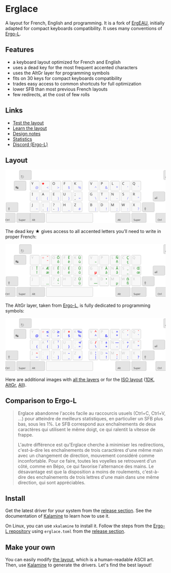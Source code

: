 # Erglace

A layout for French, English and programming. It is a fork of [ErgEAU][ergeau], initially adapted for compact keyboards compatibility. It uses many conventions of [Ergo-L][ergol].

[ergeau]: https://github.com/IgrecL/ErgEAU
[ergol]: https://ergol.org

## Features

- a keyboard layout optimized for French and English
- uses a dead key for the most frequent accented characters
- uses the AltGr layer for programming symbols
- fits on 30 keys for compact keyboards compatibility
- trades easy access to common shortcuts for full optimization
- lower SFB than most previous French layouts
- few redirects, at the cost of few rolls

## Links

- [Test the layout][test]
- [Learn the layout][learn]
- [Design notes](NOTES.md)
- [Statistics][stats]
- [Discord (Ergo-L)][discord]

[test]: https://ergol.org/erglace
[learn]: https://ergol.org/dactylo/#erglace
[discord]: https://discord.gg/RH34GjQEgC
[stats]: https://ergol.org/stats/#/erglace/ol40/en+fr

## Layout

![base layout](img/erglace.svg)

The dead key ★ gives access to all accented letters you’ll need to write in proper French:

![dead key layout](img/erglace_1dk.svg)

The AltGr layer, taken from [Ergo-L][ergol], is fully dedicated to programming symbols:

![altgr layout](img/erglace_altgr.svg)

Here are additional images with [all the layers](img/erglace_all.svg) or for the [ISO layout](img/erglace_iso.svg) ([1DK](img/erglace_iso_1dk.svg), [AltGr](img/erglace_iso_altgr.svg), [All](img/erglace_iso_all.svg)).

## Comparison to Ergo-L

> Erglace abandonne l'accès facile au raccourcis usuels (Ctrl+C, Ctrl+V, ...) pour atteindre de meilleurs statistiques, en particulier un SFB plus bas, sous les 1%. Le SFB correspond aux enchaînements de deux caractères qui utilisent le même doigt, ce qui ralentit la vitesse de frappe.
>
> L'autre différence est qu'Erglace cherche à minimiser les redirections, c'est-à-dire les enchaînements de trois caractères d'une même main avec un changement de direction, mouvement considéré comme inconfortable. Pour ce faire, toutes les voyelles se retrouvent d'un côté, comme en Bépo, ce qui favorise l'alternance des mains. Le désavantage est que la disposition a moins de roulements, c'est-à-dire des enchaînements de trois lettres d'une main dans une même direction, qui sont appréciables.

## Install

Get the latest driver for your system from the [release section][releases]. See the documentation of [Kalamine][kalamine-layout] to learn how to use it.

On Linux, you can use `xkalamine` to install it. Follow the steps from the [Ergo-L repository][ergol-install] using `erglace.toml` from the [release section][releases].

[releases]: https://github.com/Lysquid/Erglace/releases
[kalamine-layout]: https://github.com/OneDeadKey/kalamine#using-distributable-layouts
[ergol-install]: https://github.com/Nuclear-Squid/ergol#install-linux-only

## Make your own

You can easily modify [the layout](erglace.toml), which is a human-readable ASCII art. Then, use [Kalamine][kalamine] to generate the drivers. Let's find the best layout!

[kalamine]: https://github.com/OneDeadKey/kalamine

